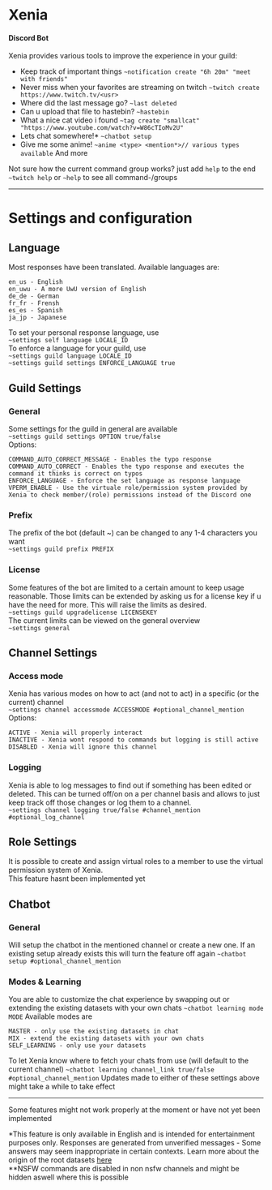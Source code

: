 # Xenia
#### Discord Bot
Xenia provides various tools to improve the experience in your guild:

- Keep track of important things
  ```~notification create "6h 20m" "meet with friends"```
- Never miss when your favorites are streaming on twitch
  ```~twitch create https://www.twitch.tv/<usr>```
- Where did the last message go?
  ```~last deleted```
- Can u upload that file to hastebin?
  ```~hastebin```
- What a nice cat video i found
  ```~tag create "smallcat" "https://www.youtube.com/watch?v=W86cTIoMv2U"```
- Lets chat somewhere!*
  ```~chatbot setup```
- Give me some anime!
  ```~anime <type> <mention*>// various types available``` 
  And more

Not sure how the current command group works? just add `help` to the end
```~twitch help```
or ```~help``` to see all command-/groups
___
# Settings and configuration
## Language
Most responses have been translated. Available languages are:
```
en_us - English
en_uwu - A more UwU version of English
de_de - German
fr_fr - Frensh
es_es - Spanish
ja_jp - Japanese
```
To set your personal response language, use  
```~settings self language LOCALE_ID```  
To enforce a language for your guild, use  
```~settings guild language LOCALE_ID```  
```~settings guild settings ENFORCE_LANGUAGE true```
## Guild Settings
### General
Some settings for the guild in general are available  
```~settings guild settings OPTION true/false```  
Options:
```
COMMAND_AUTO_CORRECT_MESSAGE - Enables the typo response
COMMAND_AUTO_CORRECT - Enables the typo response and executes the command it thinks is correct on typos
ENFORCE_LANGUAGE - Enforce the set language as response language
VPERM_ENABLE - Use the virtuale role/permission system provided by Xenia to check member/(role) permissions instead of the Discord one
```
### Prefix
The prefix of the bot (default ~) can be changed to any 1-4 characters you want  
```~settings guild prefix PREFIX```
### License
Some features of the bot are limited to a certain amount to keep usage reasonable. Those limits can be extended by asking us for a license key if u have the need for more. This will raise the limits as desired.  
```~settings guild upgradelicense LICENSEKEY```  
The current limits can be viewed on the general overview  
```~settings general```
## Channel Settings
### Access mode
Xenia has various modes on how to act (and not to act) in a specific (or the current) channel  
```~settings channel accessmode ACCESSMODE #optional_channel_mention```  
Options:
```
ACTIVE - Xenia will properly interact
INACTIVE - Xenia wont respond to commands but logging is still active
DISABLED - Xenia will ignore this channel
```
### Logging
Xenia is able to log messages to find out if something has been edited or deleted. This can be turned off/on on a per channel basis and allows to just keep track off those changes or log them to a channel.  
```~settings channel logging true/false #channel_mention #optional_log_channel```
## Role Settings
It is possible to create and assign virtual roles to a member to use the virtual permission system of Xenia.  
This feature hasnt been implemented yet
## Chatbot
### General
Will setup the chatbot in the mentioned channel or create a new one. If an existing setup already exists this will turn the feature off again
```~chatbot setup #optional_channel_mention```
### Modes & Learning
You are able to customize the chat experience by swapping out or extending the existing datasets with your own chats
```~chatbot learning mode MODE```
Available modes are
```
MASTER - only use the existing datasets in chat
MIX - extend the existing datasets with your own chats
SELF_LEARNING - only use your datasets
```
To let Xenia know where to fetch your chats from use (will default to the current channel)
```~chatbot learning channel_link true/false #optional_channel_mention```
Updates made to either of these settings above might take a while to take effect
___
Some features might not work properly at the moment or have not yet been implemented

*This feature is only available in English and is intended for entertainment purposes only. Responses are generated from unverified messages - Some answers may seem inappropriate in certain contexts. Learn more about the origin of the root datasets [here](href="https://github.com/Horstexplorer/Xenia/blob/master/src/main/resources/d43z1.index)  
**NSFW commands are disabled in non nsfw channels and might be hidden aswell where this is possible